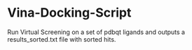 # Vina-Docking-Script
Run Virtual Screening on a set of pdbqt ligands and outputs a results_sorted.txt file with sorted hits.
